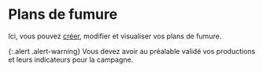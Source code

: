 # Plans de fumure 

Ici, vous pouvez [créer](/backend/manure_management_plans/new), modifier et visualiser vos plans de fumure.

{:.alert .alert-warning}
Vous devez avoir au préalable validé vos productions et leurs indicateurs pour la campagne.
